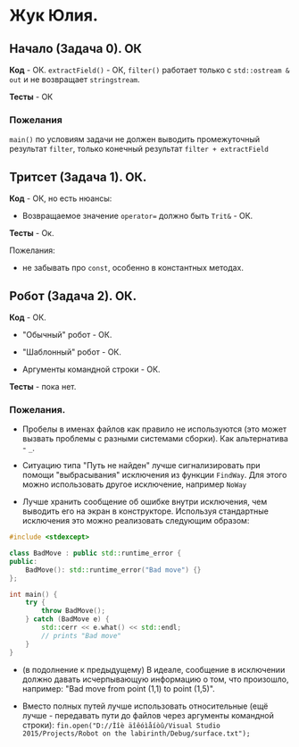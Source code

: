# Жук Юлия.

## Начало (Задача 0). ОК

**Код** - ОК. `extractField()` - ОК, `filter()` работает только с `std::ostream & out` и не возвращает `stringstream`.

**Тесты** - ОК

### Пожелания

`main()` по условиям задачи не должен выводить промежуточный результат `filter`, только конечный результат `filter + extractField`

## Тритсет (Задача 1). ОК.

**Код** - ОК, но есть нюансы:

- Возвращаемое значение `operator=` должно быть `Trit&` - ОК.

**Тесты** - Ок.

Пожелания:

- не забывать про `const`, особенно в константных методах.

## Робот (Задача 2). ОК.

**Код** - ОК.

- "Обычный" робот - ОК.

- "Шаблонный" робот - ОК.

- Аргументы командной строки  - ОК.

**Тесты** - пока нет.

### Пожелания.

- Пробелы в именах файлов как правило не используются (это может вызвать проблемы с разными системами сборки). Как альтернатива - `_`.

- Ситуацию типа "Путь не найден" лучше сигнализировать при помощи "выбрасывания" исключения из функции `FindWay`. Для этого можно использовать другое исключение, например `NoWay`

- Лучше хранить сообщение об ошибке внутри исключения, чем выводить его на экран в конструкторе. Используя стандартные исключения это можно реализовать следующим образом:

```C++
#include <stdexcept>

class BadMove : public std::runtime_error {
public:
    BadMove(): std::runtime_error("Bad move") {}
};

int main() {
    try {
        throw BadMove();
    } catch (BadMove e) {
        std::cerr << e.what() << std::endl;
		// prints "Bad move"
    }
}
```

- (в подолнение к предыдущему) В идеале, сообщение в исключении должно давать исчерпывающую информацию о том, что произошло,
например: "Bad move from point (1,1) to point (1,5)".

- Вместо полных путей лучше использовать относительные (ещё лучше - передавать пути до файлов через аргументы командной строки): `fin.open("D://Ìîè äîêóìåíòû/Visual Studio 2015/Projects/Robot on the labirinth/Debug/surface.txt");`
